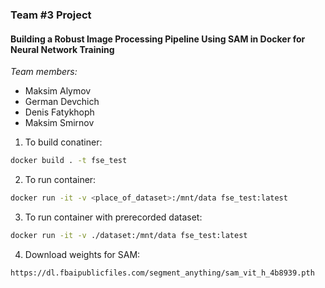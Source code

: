 ### Team #3 Project
#### Building a Robust Image Processing Pipeline Using SAM in Docker for Neural Network Training

*Team members:*
- Maksim Alymov
- German Devchich
- Denis Fatykhoph
- Maksim Smirnov

1. To build conatiner:
```bash
docker build . -t fse_test
```
2. To run container:
```bash
docker run -it -v <place_of_dataset>:/mnt/data fse_test:latest 
```
3. To run container with prerecorded dataset:
```bash
docker run -it -v ./dataset:/mnt/data fse_test:latest
```
4. Download weights for SAM:
```
https://dl.fbaipublicfiles.com/segment_anything/sam_vit_h_4b8939.pth
```

